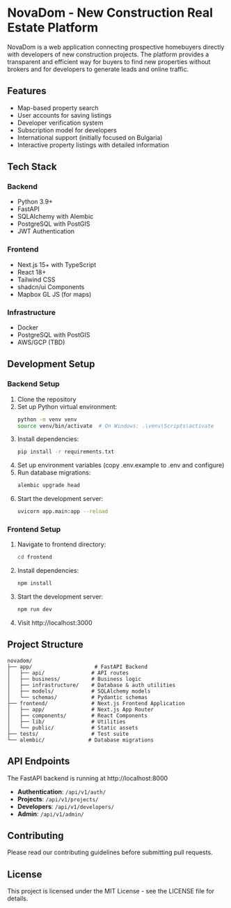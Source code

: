 # NovaDom - New Construction Real Estate Platform

NovaDom is a web application connecting prospective homebuyers directly with developers of new construction projects. The platform provides a transparent and efficient way for buyers to find new properties without brokers and for developers to generate leads and online traffic.

## Features

- Map-based property search
- User accounts for saving listings
- Developer verification system
- Subscription model for developers
- International support (initially focused on Bulgaria)
- Interactive property listings with detailed information

## Tech Stack

### Backend
- Python 3.9+
- FastAPI
- SQLAlchemy with Alembic
- PostgreSQL with PostGIS
- JWT Authentication

### Frontend
- Next.js 15+ with TypeScript
- React 18+
- Tailwind CSS
- shadcn/ui Components
- Mapbox GL JS (for maps)

### Infrastructure
- Docker
- PostgreSQL with PostGIS
- AWS/GCP (TBD)

## Development Setup

### Backend Setup
1. Clone the repository
2. Set up Python virtual environment:
   ```bash
   python -m venv venv
   source venv/bin/activate  # On Windows: .\venv\Scripts\activate
   ```
3. Install dependencies:
   ```bash
   pip install -r requirements.txt
   ```
4. Set up environment variables (copy .env.example to .env and configure)
5. Run database migrations:
   ```bash
   alembic upgrade head
   ```
6. Start the development server:
   ```bash
   uvicorn app.main:app --reload
   ```

### Frontend Setup
1. Navigate to frontend directory:
   ```bash
   cd frontend
   ```
2. Install dependencies:
   ```bash
   npm install
   ```
3. Start the development server:
   ```bash
   npm run dev
   ```
4. Visit http://localhost:3000

## Project Structure

```
novadom/
├── app/                    # FastAPI Backend
│   ├── api/               # API routes
│   ├── business/          # Business logic
│   ├── infrastructure/    # Database & auth utilities
│   ├── models/            # SQLAlchemy models
│   └── schemas/           # Pydantic schemas
├── frontend/              # Next.js Frontend Application
│   ├── app/               # Next.js App Router
│   ├── components/        # React Components
│   ├── lib/               # Utilities
│   └── public/            # Static assets
├── tests/                 # Test suite
└── alembic/              # Database migrations
```

## API Endpoints

The FastAPI backend is running at http://localhost:8000

- **Authentication**: `/api/v1/auth/`
- **Projects**: `/api/v1/projects/`
- **Developers**: `/api/v1/developers/`
- **Admin**: `/api/v1/admin/`

## Contributing

Please read our contributing guidelines before submitting pull requests.

## License

This project is licensed under the MIT License - see the LICENSE file for details.